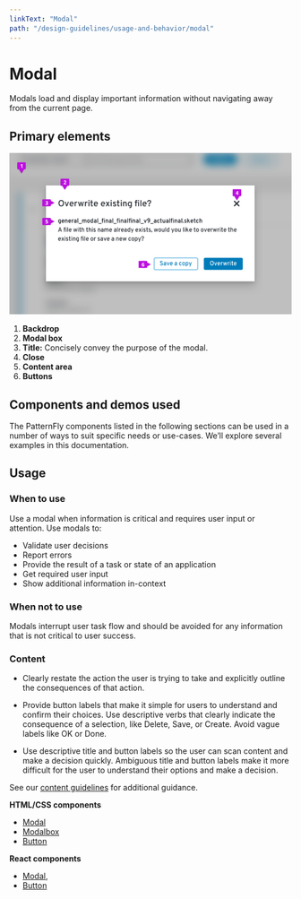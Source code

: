 ```yaml
---
linkText: "Modal"
path: "/design-guidelines/usage-and-behavior/modal"
---
```

# Modal
Modals load and display important information without navigating away from the current page.

## Primary elements
![Modal](img/modal.png)

1. **Backdrop**
2. **Modal box**
3. **Title:** Concisely convey the purpose of the modal.
4. **Close**
5. **Content area**
6. **Buttons** 

## Components and demos used
The PatternFly components listed in the following sections can be used in a number of ways to suit specific needs or use-cases. We’ll explore several examples in this documentation.

## Usage
### When to use
Use a modal when information is critical and requires user input or attention.
Use modals to:
* Validate user decisions
* Report errors
* Provide the result of a task or state of an application
* Get required user input
* Show additional information in-context

### When not to use
Modals interrupt user task flow and should be avoided for any information that is not critical to user success.

### Content
* Clearly restate the action the user is trying to take and explicitly outline the consequences of that action.

* Provide button labels that make it simple for users to understand and confirm their choices. Use descriptive verbs that clearly indicate the consequence of a selection, like Delete, Save, or Create. Avoid vague labels like OK or Done.

* Use descriptive title and button labels so the user can scan content and make a decision quickly. Ambiguous title and button labels make it more difficult for the user to understand their options and make a decision.

See our [content guidelines](/design-guidelines/content/) for additional guidance.

**HTML/CSS components**
* [Modal](/documentation/core/demos/modal)
* [Modalbox](/documentation/core/components/modalbox)
* [Button](/documentation/core/components/button)

**React components**
* [Modal](/documentation/react/components/modal),
* [Button](/documentation/react/components/button)
